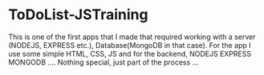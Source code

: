 # ToDoList-JSTraining
This is one of the first apps that I made that required working with a server (NODEJS, EXPRESS etc.), Database(MongoDB in that case).
For the app I use some simple HTML, CSS, JS and for the backend, NODEJS EXPRESS MONGODB ....
Nothing special, just part of the process ...
